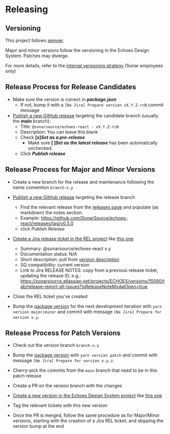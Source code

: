# Releasing

## Versioning

This project follows [semver](https://semver.org/).

Major and minor versions follow the versioning in the Echoes Design System. Patches may diverge.

For more details, refer to the [internal versioning strategy](https://docs.google.com/document/d/1JkzJVFBN3MPl-uBDgddICfdFf4kXPaRBa6XqaJV0F5U) (Sonar employees only)

## Release Process for Release Candidates

- Make sure the version is correct in **_package.json_**
  - If not, bump it with a `[No Jira] Prepare version vX.Y.Z-rcN` commit message
- [Publish a new GitHub release](https://github.com/SonarSource/echoes-react/releases/new) targeting the candidate branch (usually the **_main_** branch):
  - Title: `@sonarsource/echoes-react - vX.Y.Z-rcN`
  - Description: You can leave this blank
  - Check **[x]_Set as a pre-release_**
    - Make sure **[ ]_Set as the latest release_** has been automatically unchecked.
  - Click **_Publish release_**

## Release Process for Major and Minor Versions

- Create a new branch for the release and maintenance following the name convention `branch-x.y`

- [Publish a new GitHub release](https://github.com/SonarSource/echoes-react/releases/new) targeting the release branch

  - Find the relevant release from the [releases page](https://sonarsource.atlassian.net/projects/ECHOES?selectedItem=com.atlassian.jira.jira-projects-plugin%3Arelease-page) and populate (as markdown) the notes section.
  - Example: <https://github.com/SonarSource/echoes-react/releases/tag/v0.5.0>
  - click _Publish Release_

- [Create a Jira release ticket in the REL project](https://jira.sonarsource.com/projects/REL) like [this one](https://sonarsource.atlassian.net/jira/software/c/projects/REL/issues/REL-3062)

  - Summary: @sonarsource/echoes-react x.y
  - Documentation status: N/A
  - Short description: pull from [version description](https://sonarsource.atlassian.net/projects/ECHOES/versions/15439/tab/release-report-all-issues)
  - SQ compatibility: current version
  - Link to Jira RELEASE NOTES: copy from a previous release ticket, updating the release ID, e.g.: <https://sonarsource.atlassian.net/projects/ECHOES/versions/15590/tab/release-report-all-issues?isReleaseNoteModalOpen=true>

- Close the REL ticket you've created

- Bump the [package version](https://github.com/SonarSource/echoes-react/blob/main/package.json#L3) for the next development iteration with `yarn version major|minor` and commit with message `[No Jira] Prepare for version x.y`.

## Release Process for Patch Versions

- Check out the version branch `branch-x.y`

- Bump the [package version](https://github.com/SonarSource/echoes-react/blob/main/package.json#L3) with `yarn version patch` and commit with message `[No Jira] Prepare for version x.y.z`.

- Cherry-pick the commits from the `main` branch that need to be in this patch release

- Create a PR on the version branch with the changes

- [Create a new version in the Echoes Design System project](https://sonarsource.atlassian.net/projects/ECHOES?selectedItem=com.atlassian.jira.jira-projects-plugin%3Arelease-page) like [this one](https://sonarsource.atlassian.net/projects/ECHOES/versions/15545)

- Tag the relevant tickets with this new version

- Once the PR is merged, follow the same procedure as for Major/Minor versions, starting with the creation of a Jira REL ticket, and skipping the version bump at the end
